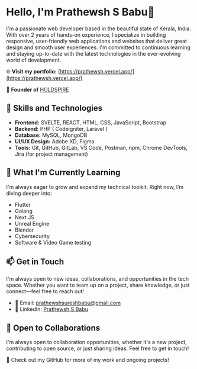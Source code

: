 # Hello, I'm Prathewsh S Babu👋

I'm a passionate web developer based in the beautiful state of Kerala, India. With over 2 years of hands-on experience, I specialize in building responsive, user-friendly web applications and websites that deliver great design and smooth user experiences. I'm committed to continuous learning and staying up-to-date with the latest technologies in the ever-evolving world of development.

🌐 **Visit my portfolio:** [https://prathewsh.vercel.app/](https://prathewsh.vercel.app/)

🚀 **Founder of** [HOLDSPIRE](https://holdspire.com/)

## 🚀 Skills and Technologies

- **Frontend:** SVELTE, REACT, HTML, CSS, JavaScript, Bootstrap
- **Backend:** PHP ( Codeigniter, Laravel )
- **Database:** MySQL, MongoDB
- **UI/UX Design:** Adobe XD, Figma.
- **Tools:** Git, GitHub, GitLab, VS Code, Postman, npm, Chrome DevTools, Jira (for project management)

## 🌱 What I'm Currently Learning

I'm always eager to grow and expand my technical toolkit. Right now, I’m diving deeper into:

- Flutter
- Golang
- Next JS
- Unreal Engine
- Blender
- Cybersecurity
- Software & Video Game testing

## 📫 Get in Touch

I'm always open to new ideas, collaborations, and opportunities in the tech space. Whether you want to team up on a project, share knowledge, or just connect—feel free to reach out!

- 📧 Email: [prathewshsureshbabu@gmail.com](mailto:prathewshsureshbabu@gmail.com)
- 💬 LinkedIn: [Prathewsh S Babu](https://www.linkedin.com/in/prathewsh-s-babu)

## 🤝 Open to Collaborations

I'm always open to collaboration opportunities, whether it's a new project, contributing to open source, or just sharing ideas. Feel free to get in touch!

🔗 Check out my GitHub for more of my work and ongoing projects!
